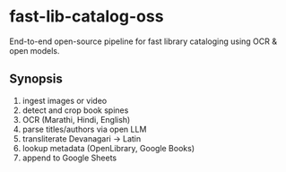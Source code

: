 # fast-lib-catalog-oss

End-to-end open-source pipeline for fast library cataloging using OCR & open models.

## Synopsis

1. ingest images or video  
2. detect and crop book spines  
3. OCR (Marathi, Hindi, English)  
4. parse titles/authors via open LLM  
5. transliterate Devanagari → Latin  
6. lookup metadata (OpenLibrary, Google Books)  
7. append to Google Sheets  
